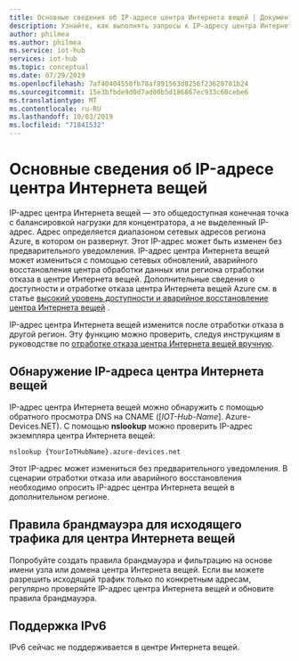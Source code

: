 ```yaml
---
title: Основные сведения об IP-адресе центра Интернета вещей | Документация Майкрософт
description: Узнайте, как выполнять запросы к IP-адресу центра Интернета вещей и его свойствам. IP-адрес центра Интернета вещей может изменяться в определенных сценариях, таких как аварийное восстановление или региональная отработка отказа.
author: philmea
ms.author: philmea
ms.service: iot-hub
services: iot-hub
ms.topic: conceptual
ms.date: 07/29/2019
ms.openlocfilehash: 7af40404550fb78af891563d8256f23620781b24
ms.sourcegitcommit: 15e3bfbde9d0d7ad00b5d186867ec933c60cebe6
ms.translationtype: MT
ms.contentlocale: ru-RU
ms.lasthandoff: 10/03/2019
ms.locfileid: "71841532"
---
```

# <a name="understanding-the-ip-address-of-your-iot-hub"></a>Основные сведения об IP-адресе центра Интернета вещей

IP-адрес центра Интернета вещей — это общедоступная конечная точка с балансировкой нагрузки для концентратора, а не выделенный IP-адрес. Адрес определяется диапазоном сетевых адресов региона Azure, в котором он развернут. Этот IP-адрес может быть изменен без предварительного уведомления. IP-адрес центра Интернета вещей может измениться с помощью сетевых обновлений, аварийного восстановления центра обработки данных или региона отработки отказа в центре Интернета вещей. Дополнительные сведения о доступности и отработке отказа центра Интернета вещей Azure см. в статье [высокий уровень доступности и аварийное восстановление центра Интернета вещей](iot-hub-ha-dr.md) .

IP-адрес центра Интернета вещей изменится после отработки отказа в другой регион. Эту функцию можно проверить, следуя инструкциям в руководстве по [отработке отказа центра Интернета вещей вручную](tutorial-manual-failover.md).

## <a name="discover-your-iot-hub-ip-address"></a>Обнаружение IP-адреса центра Интернета вещей

IP-адрес центра Интернета вещей можно обнаружить с помощью обратного просмотра DNS на CNAME ([*IOT-Hub-Name*]. Azure-Devices.NET). С помощью **nslookup** можно проверить IP-адрес экземпляра центра Интернета вещей:

```cmd/sh
nslookup {YourIoTHubName}.azure-devices.net
```

Этот IP-адрес может измениться без предварительного уведомления. В сценарии отработки отказа или аварийного восстановления необходимо опросить IP-адрес центра Интернета вещей в дополнительном регионе.

## <a name="outbound-firewall-rules-for-iot-hub"></a>Правила брандмауэра для исходящего трафика для центра Интернета вещей

Попробуйте создать правила брандмауэра и фильтрацию на основе имени узла или домена центра Интернета вещей. Если вы можете разрешить исходящий трафик только по конкретным адресам, регулярно проверяйте IP-адрес центра Интернета вещей и обновите правила брандмауэра.

## <a name="support-for-ipv6"></a>Поддержка IPv6 

IPv6 сейчас не поддерживается в центре Интернета вещей.